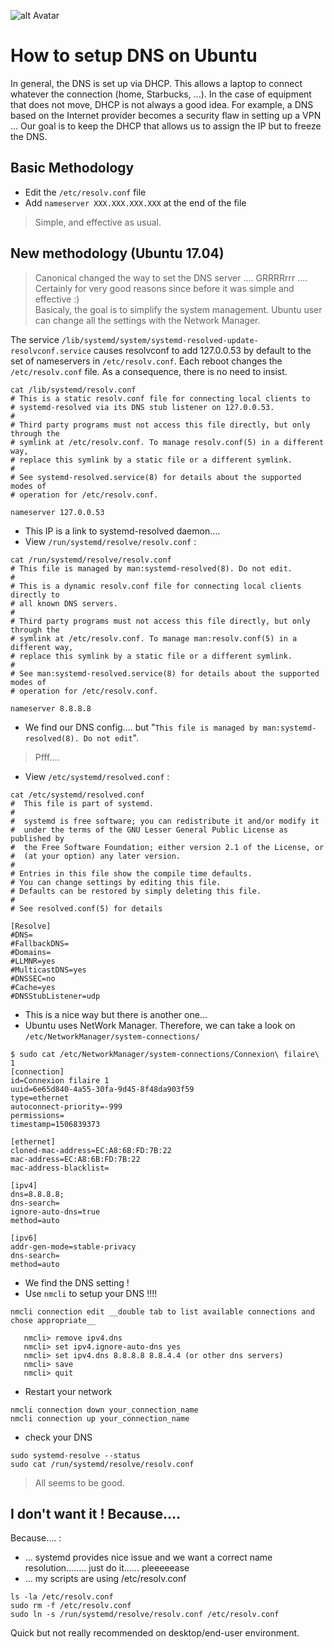 ![alt Avatar](https://avatars0.githubusercontent.com/u/24376156?v=4&s=100)
# How to setup DNS on Ubuntu

In general, the DNS is set up via DHCP. This allows a laptop to connect whatever the connection (home, Starbucks, ...). In the case of equipment that does not move, DHCP is not always a good idea. For example, a DNS based on the Internet provider becomes a security flaw in setting up a VPN ...
Our goal is to keep the DHCP that allows us to assign the IP but to freeze the DNS.

## Basic Methodology

- Edit the `/etc/resolv.conf` file
- Add `nameserver XXX.XXX.XXX.XXX` at the end of the file

> Simple, and effective as usual.<br />

## New methodology (Ubuntu 17.04)

> Canonical changed the way to set the DNS server .... GRRRRrrr ....<br />
> Certainly for very good reasons since before it was simple and effective :)<br />
> Basicaly, the goal is to simplify the system management. Ubuntu user can change all the settings with the Network Manager.

The service `/lib/systemd/system/systemd-resolved-update-resolvconf.service` causes resolvconf to add 127.0.0.53 by default to the set of nameservers in `/etc/resolv.conf`.
Each reboot changes the `/etc/resolv.conf` file. As a consequence, there is no need to insist.

```ssh
cat /lib/systemd/resolv.conf
# This is a static resolv.conf file for connecting local clients to
# systemd-resolved via its DNS stub listener on 127.0.0.53.
#
# Third party programs must not access this file directly, but only through the
# symlink at /etc/resolv.conf. To manage resolv.conf(5) in a different way,
# replace this symlink by a static file or a different symlink.
#
# See systemd-resolved.service(8) for details about the supported modes of
# operation for /etc/resolv.conf.

nameserver 127.0.0.53
```

- This IP is a link to systemd-resolved daemon....
- View `/run/systemd/resolve/resolv.conf` :
```ssh
cat /run/systemd/resolve/resolv.conf
# This file is managed by man:systemd-resolved(8). Do not edit.
#
# This is a dynamic resolv.conf file for connecting local clients directly to
# all known DNS servers.
#
# Third party programs must not access this file directly, but only through the
# symlink at /etc/resolv.conf. To manage man:resolv.conf(5) in a different way,
# replace this symlink by a static file or a different symlink.
#
# See man:systemd-resolved.service(8) for details about the supported modes of
# operation for /etc/resolv.conf.

nameserver 8.8.8.8
```
- We find our DNS config.... but "`This file is managed by man:systemd-resolved(8). Do not edit`".
> Pfff....
- View `/etc/systemd/resolved.conf` :

```ssh
cat /etc/systemd/resolved.conf
#  This file is part of systemd.
#
#  systemd is free software; you can redistribute it and/or modify it
#  under the terms of the GNU Lesser General Public License as published by
#  the Free Software Foundation; either version 2.1 of the License, or
#  (at your option) any later version.
#
# Entries in this file show the compile time defaults.
# You can change settings by editing this file.
# Defaults can be restored by simply deleting this file.
#
# See resolved.conf(5) for details

[Resolve]
#DNS=
#FallbackDNS=
#Domains=
#LLMNR=yes
#MulticastDNS=yes
#DNSSEC=no
#Cache=yes
#DNSStubListener=udp
```
- This is a nice way but there is another one...
- Ubuntu uses NetWork Manager. Therefore, we can take a look on `/etc/NetworkManager/system-connections/`

```ssh
$ sudo cat /etc/NetworkManager/system-connections/Connexion\ filaire\ 1
[connection]
id=Connexion filaire 1
uuid=6e65d840-4a55-30fa-9d45-8f48da903f59
type=ethernet
autoconnect-priority=-999
permissions=
timestamp=1506839373

[ethernet]
cloned-mac-address=EC:A8:6B:FD:7B:22
mac-address=EC:A8:6B:FD:7B:22
mac-address-blacklist=

[ipv4]
dns=8.8.8.8;
dns-search=
ignore-auto-dns=true
method=auto

[ipv6]
addr-gen-mode=stable-privacy
dns-search=
method=auto
```
- We find the DNS setting !
- Use `nmcli` to setup your DNS !!!!
```ssh
nmcli connection edit __double tab to list available connections and chose appropriate__

   nmcli> remove ipv4.dns  
   nmcli> set ipv4.ignore-auto-dns yes
   nmcli> set ipv4.dns 8.8.8.8 8.8.4.4 (or other dns servers)      
   nmcli> save
   nmcli> quit 
```
- Restart your network
```ssh
nmcli connection down your_connection_name
nmcli connection up your_connection_name
```
- check your DNS 
```ssh
sudo systemd-resolve --status
sudo cat /run/systemd/resolve/resolv.conf
```
> All seems to be good.

## I don't want it ! Because....

Because.... :
- ... systemd provides nice issue and we want a correct name resolution........ just do it...... pleeeeease
- ... my scripts are using /etc/resolv.conf

```ssh
ls -la /etc/resolv.conf
sudo rm -f /etc/resolv.conf
sudo ln -s /run/systemd/resolve/resolv.conf /etc/resolv.conf
```
Quick but not really recommended on desktop/end-user environment.
